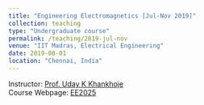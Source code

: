 ```yaml
---
title: "Engineering Electromagnetics [Jul-Nov 2019]"
collection: teaching
type: "Undergraduate course"
permalink: /teaching/2019-jul-nov
venue: "IIT Madras, Electrical Engineering"
date: 2019-08-01
location: "Chennai, India"
---
```


Instructor: [Prof. Uday K Khankhoje](http://www.ee.iitm.ac.in/uday/)\
Course Webpage: [EE2025](http://www.ee.iitm.ac.in/uday/2019b-EE2025/index.html)
